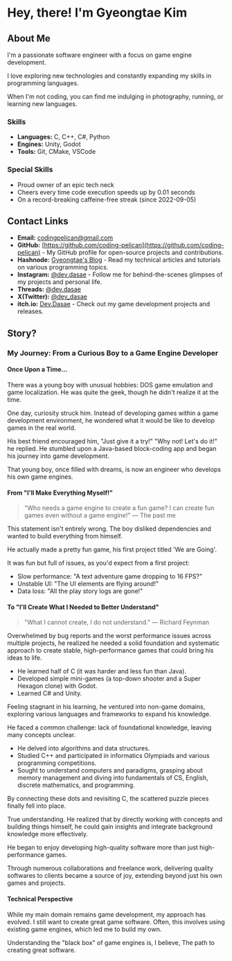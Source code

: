 # Hey, there! I'm Gyeongtae Kim

## About Me

I'm a passionate software engineer with a focus on game engine development.

I love exploring new technologies and constantly expanding my skills in programming languages.

When I'm not coding, you can find me indulging in photography, running, or learning new languages.

### Skills

- **Languages:** C, C++, C#, Python
- **Engines:** Unity, Godot
- **Tools:** Git, CMake, VSCode

### Special Skills

- Proud owner of an epic tech neck
- Cheers every time code execution speeds up by 0.01 seconds
- On a record-breaking caffeine-free streak (since 2022-09-05)

## Contact Links

- **Email:** <codingpelican@gmail.com>
- **GitHub:** [https://github.com/coding-pelican](https://github.com/coding-pelican) - My GitHub profile for open-source projects and contributions.
- **Hashnode:** [Gyeongtae's Blog](https://dasae.hashnode.dev/) - Read my technical articles and tutorials on various programming topics.
- **Instagram:** [@dev.dasae](https://www.instagram.com/dev.dasae) - Follow me for behind-the-scenes glimpses of my projects and personal life.
- **Threads:** [@dev.dasae](https://www.threads.net/@dev.dasae)
- **X(Twitter):** [@dev_dasae](https://x.com/dev_dasae)
- **itch.io:** [Dev.Dasae](https://coding-pelican.itch.io/) - Check out my game development projects and releases.

## Story?

### My Journey: From a Curious Boy to a Game Engine Developer

#### Once Upon a Time...

There was a young boy with unusual hobbies: DOS game emulation and game localization. He was quite the geek, though he didn't realize it at the time.

One day, curiosity struck him. Instead of developing games within a game development environment, he wondered what it would be like to develop games in the real world.

His best friend encouraged him, "Just give it a try!"
"Why not! Let's do it!" he replied. He stumbled upon a Java-based block-coding app and began his journey into game development.

That young boy, once filled with dreams, is now an engineer who develops his own game engines.

#### From "I'll Make Everything Myself!"

> "Who needs a game engine to create a fun game?
> I can create fun games even without a game engine!"
> — The past me

This statement isn't entirely wrong.
The boy disliked dependencies and wanted to build everything from himself.

He actually made a pretty fun game, his first project titled 'We are Going'.

It was fun but full of issues, as you'd expect from a first project:

- Slow performance: "A text adventure game dropping to 16 FPS?"
- Unstable UI: "The UI elements are flying around!"
- Data loss: "All the play story logs are gone!"

#### To "I'll Create What I Needed to Better Understand"

> "What I cannot create, I do not understand."
> — Richard Feynman

Overwhelmed by bug reports and the worst performance issues across multiple projects, he realized he needed a solid foundation and systematic approach to create stable, high-performance games that could bring his ideas to life.

- He learned half of C (it was harder and less fun than Java).
- Developed simple mini-games (a top-down shooter and a Super Hexagon clone) with Godot.
- Learned C# and Unity.

Feeling stagnant in his learning, he ventured into non-game domains, exploring various languages and frameworks to expand his knowledge.

He faced a common challenge: lack of foundational knowledge, leaving many concepts unclear.

- He delved into algorithms and data structures.
- Studied C++ and participated in informatics Olympiads and various programming competitions.
- Sought to understand computers and paradigms, grasping about memory management and diving into fundamentals of CS, English, discrete mathematics, and programming.

By connecting these dots and revisiting C, the scattered puzzle pieces finally fell into place.

True understanding.
He realized that by directly working with concepts and building things himself, he could gain insights and integrate background knowledge more effectively.

He began to enjoy developing high-quality software more than just high-performance games.

Through numerous collaborations and freelance work, delivering quality softwares to clients became a source of joy, extending beyond just his own games and projects.

#### Technical Perspective

While my main domain remains game development, my approach has evolved.
I still want to create great game software.
Often, this involves using existing game engines,
which led me to build my own.

Understanding the "black box" of game engines is,
I believe, The path to creating great software.
